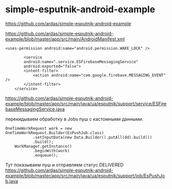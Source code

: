 # simple-esputnik-android-example


https://github.com/ardas/simple-esputnik-android-example

https://github.com/ardas/simple-esputnik-android-example/blob/master/app/src/main/AndroidManifest.xml

    <uses-permission android:name="android.permission.WAKE_LOCK" />
    
            <service
            android:name=".service.ESFirebaseMessagingService"
            android:exported="false">
            <intent-filter>
                <action android:name="com.google.firebase.MESSAGING_EVENT" />
            </intent-filter>
        </service>
        
        
https://github.com/ardas/simple-esputnik-android-example/blob/master/app/src/main/java/ua/esputnik/support/service/ESFirebaseMessagingService.java

перекидываем обработку в Jobs пуш с кастомными данными.

    OneTimeWorkRequest work = new OneTimeWorkRequest.Builder(EsPushJob.class)
                .setInputData(new Data.Builder().putAll(dd).build())
                .build();
        WorkManager.getInstance()
                .beginWith(work)
                .enqueue();
    
Тут показываем пуш и отправляем статус DELIVERED
https://github.com/ardas/simple-esputnik-android-example/blob/master/app/src/main/java/ua/esputnik/support/job/EsPushJob.java

